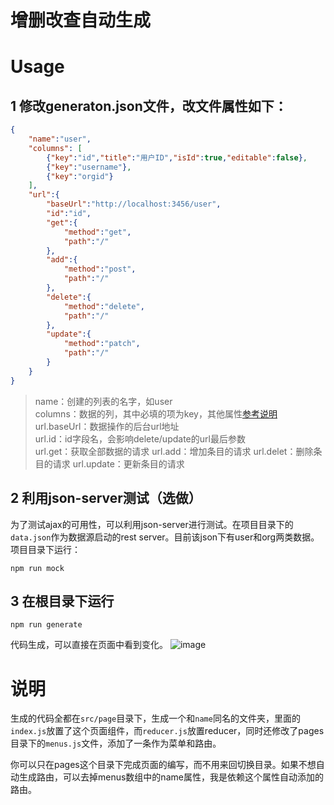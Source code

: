 # 增删改查自动生成
# Usage
## 1 修改generaton.json文件，改文件属性如下：
```json
{
    "name":"user",
    "columns": [
        {"key":"id","title":"用户ID","isId":true,"editable":false},
        {"key":"username"},
        {"key":"orgid"}
    ],
    "url":{
        "baseUrl":"http://localhost:3456/user",
        "id":"id",
        "get":{
            "method":"get",
            "path":"/"
        },
        "add":{
            "method":"post",
            "path":"/"
        },
        "delete":{
            "method":"delete",
            "path":"/"
        },
        "update":{
            "method":"patch",
            "path":"/" 
        }
    }
}
```
>name：创建的列表的名字，如user  
columns：数据的列，其中必填的项为key，其他属性[参考说明](https://github.com/sunwu51/webcomponent/blob/master/reactcomponent/README.md)  
url.baseUrl：数据操作的后台url地址  
url.id：id字段名，会影响delete/update的url最后参数  
url.get：获取全部数据的请求
url.add：增加条目的请求
url.delet：删除条目的请求
url.update：更新条目的请求 

## 2 利用json-server测试（选做）
为了测试ajax的可用性，可以利用json-server进行测试。在项目目录下的`data.json`作为数据源启动的rest server。目前该json下有user和org两类数据。项目目录下运行：
```shell
npm run mock
```
## 3 在根目录下运行
```shell
npm run generate
```
代码生成，可以直接在页面中看到变化。
![image](img/list.gif)
# 说明
生成的代码全都在`src/page`目录下，生成一个和`name`同名的文件夹，里面的`index.js`放置了这个页面组件，而`reducer.js`放置reducer，同时还修改了pages目录下的`menus.js`文件，添加了一条作为菜单和路由。   

你可以只在pages这个目录下完成页面的编写，而不用来回切换目录。如果不想自动生成路由，可以去掉menus数组中的name属性，我是依赖这个属性自动添加的路由。


